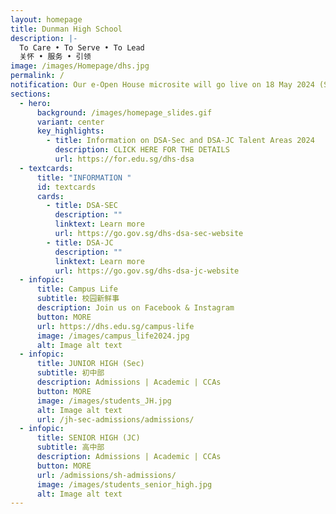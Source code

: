 ```yaml
---
layout: homepage
title: Dunman High School
description: |-
  To Care • To Serve • To Lead 
  关怀 • 服务 • 引领
image: /images/Homepage/dhs.jpg
permalink: /
notification: Our e-Open House microsite will go live on 18 May 2024 (Sat). Stay tuned!
sections:
  - hero:
      background: /images/homepage_slides.gif
      variant: center
      key_highlights:
        - title: Information on DSA-Sec and DSA-JC Talent Areas 2024
          description: CLICK HERE FOR THE DETAILS
          url: https://for.edu.sg/dhs-dsa
  - textcards:
      title: "INFORMATION "
      id: textcards
      cards:
        - title: DSA-SEC
          description: ""
          linktext: Learn more
          url: https://go.gov.sg/dhs-dsa-sec-website
        - title: DSA-JC
          description: ""
          linktext: Learn more
          url: https://go.gov.sg/dhs-dsa-jc-website
  - infopic:
      title: Campus Life
      subtitle: 校园新鲜事
      description: Join us on Facebook & Instagram
      button: MORE
      url: https://dhs.edu.sg/campus-life
      image: /images/campus_life2024.jpg
      alt: Image alt text
  - infopic:
      title: JUNIOR HIGH (Sec)
      subtitle: 初中部
      description: Admissions | Academic | CCAs
      button: MORE
      image: /images/students_JH.jpg
      alt: Image alt text
      url: /jh-sec-admissions/admissions/
  - infopic:
      title: SENIOR HIGH (JC)
      subtitle: 高中部
      description: Admissions | Academic | CCAs
      button: MORE
      url: /admissions/sh-admissions/
      image: /images/students_senior_high.jpg
      alt: Image alt text
---
```


